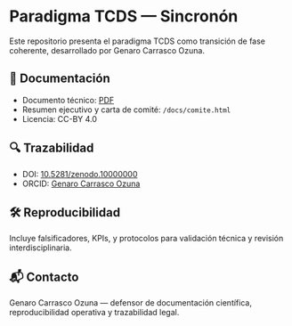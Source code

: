 # Paradigma TCDS — Sincronón

Este repositorio presenta el paradigma TCDS como transición de fase coherente, desarrollado por Genaro Carrasco Ozuna.

## 📄 Documentación
- Documento técnico: [PDF](https://geozunac3536-jpg.github.io/tcds-sincronon-basico/)
- Resumen ejecutivo y carta de comité: `/docs/comite.html`
- Licencia: CC-BY 4.0

## 🔍 Trazabilidad
- DOI: [10.5281/zenodo.10000000](https://doi.org/10.5281/zenodo.10000000)
- ORCID: [Genaro Carrasco Ozuna](https://orcid.org/0009-0005-6358-9910)

## 🛠️ Reproducibilidad
Incluye falsificadores, KPIs, y protocolos para validación técnica y revisión interdisciplinaria.

## 📬 Contacto
Genaro Carrasco Ozuna — defensor de documentación científica, reproducibilidad operativa y trazabilidad legal.